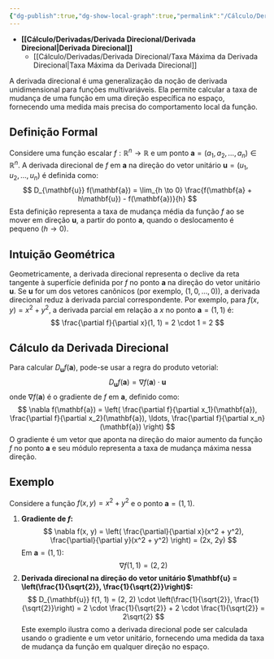 ```yaml
---
{"dg-publish":true,"dg-show-local-graph":true,"permalink":"/Cálculo/Derivadas/Derivada Direcional/Derivada Direcional/","dgShowLocalGraph":true,"dgPassFrontmatter":true,"created":"2025-05-20T13:30:13.824-03:00"}
---
```





- **[[Cálculo/Derivadas/Derivada Direcional/Derivada Direcional\|Derivada Direcional]]**
	- [[Cálculo/Derivadas/Derivada Direcional/Taxa Máxima da Derivada Direcional\|Taxa Máxima da Derivada Direcional]]



A derivada direcional é uma generalização da noção de derivada unidimensional para funções multivariáveis. Ela permite calcular a taxa de mudança de uma função em uma direção específica no espaço, fornecendo uma medida mais precisa do comportamento local da função.

## Definição Formal

Considere uma função escalar $f: \mathbb{R}^n \to \mathbb{R}$ e um ponto $\mathbf{a} = (a_1, a_2, \ldots, a_n) \in \mathbb{R}^n$. A derivada direcional de $f$ em $\mathbf{a}$ na direção do vetor unitário $\mathbf{u} = (u_1, u_2, \ldots, u_n)$ é definida como:
$$
D_{\mathbf{u}} f(\mathbf{a}) = \lim_{h \to 0} \frac{f(\mathbf{a} + h\mathbf{u}) - f(\mathbf{a})}{h}
$$
Esta definição representa a taxa de mudança média da função $f$ ao se mover em direção $\mathbf{u}$, a partir do ponto $\mathbf{a}$, quando o deslocamento é pequeno ($h \to 0$).

## Intuição Geométrica

Geometricamente, a derivada direcional representa o declive da reta tangente à superfície definida por $f$ no ponto $\mathbf{a}$ na direção do vetor unitário $\mathbf{u}$. Se $\mathbf{u}$ for um dos vetores canônicos (por exemplo, $(1, 0, \ldots, 0)$), a derivada direcional reduz à derivada parcial correspondente. Por exemplo, para $f(x, y) = x^2 + y^2$, a derivada parcial em relação a $x$ no ponto $\mathbf{a} = (1, 1)$ é:
$$
\frac{\partial f}{\partial x}(1, 1) = 2 \cdot 1 = 2
$$
## Cálculo da Derivada Direcional

Para calcular $D_{\mathbf{u}} f(\mathbf{a})$, pode-se usar a regra do produto vetorial:
$$
D_{\mathbf{u}} f(\mathbf{a}) = \nabla f(\mathbf{a}) \cdot \mathbf{u}
$$
onde $\nabla f(\mathbf{a})$ é o gradiente de $f$ em $\mathbf{a}$, definido como:
$$
\nabla f(\mathbf{a}) = \left( \frac{\partial f}{\partial x_1}(\mathbf{a}), \frac{\partial f}{\partial x_2}(\mathbf{a}), \ldots, \frac{\partial f}{\partial x_n}(\mathbf{a}) \right)
$$
O gradiente é um vetor que aponta na direção do maior aumento da função $f$ no ponto $\mathbf{a}$ e seu módulo representa a taxa de mudança máxima nessa direção.

## Exemplo

Considere a função $f(x, y) = x^2 + y^2$ e o ponto $\mathbf{a} = (1, 1)$.

1. **Gradiente de $f$:**
$$
   \nabla f(x, y) = \left( \frac{\partial}{\partial x}(x^2 + y^2), \frac{\partial}{\partial y}(x^2 + y^2) \right) = (2x, 2y)
$$
   Em $\mathbf{a} = (1, 1)$:
$$
   \nabla f(1, 1) = (2, 2)
$$
2. **Derivada direcional na direção do vetor unitário $\mathbf{u} = \left(\frac{1}{\sqrt{2}}, \frac{1}{\sqrt{2}}\right)$:**
$$
   D_{\mathbf{u}} f(1, 1) = (2, 2) \cdot \left(\frac{1}{\sqrt{2}}, \frac{1}{\sqrt{2}}\right) = 2 \cdot \frac{1}{\sqrt{2}} + 2 \cdot \frac{1}{\sqrt{2}} = 2\sqrt{2}
$$
Este exemplo ilustra como a derivada direcional pode ser calculada usando o gradiente e um vetor unitário, fornecendo uma medida da taxa de mudança da função em qualquer direção no espaço.
